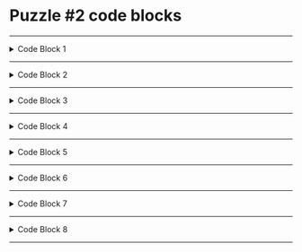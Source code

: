 
# Puzzle #2 code blocks


---
<details>
<summary>Code Block 1</summary>

<sub>

```
    metadata {
      name = "Airport historization and filter"
      description = "Filter name and coordinates of airports and hisorize data"
      tags = ["historize", "filter", "DeltaLake"]
      feed = historize-airport
    }

```
</sub>

</details>

---

<details>
<summary>Code Block 2</summary>

<sub>

```
    metadata {
      name = "Airport elevation"
      description = "Write airport elevation in meters to Parquet file"
      feed = download-airport
    }
```

</sub>

</details>

---

<details>
<summary>Code Block 3</summary>

<sub>

```
    metadata {
      name = "Staging file of Airport location data"
      description = "contains beside GPS coordiantes, elevation, continent, country, region"
      layer = "staging"
      subjectArea = "airports"
      tags = ["aviation", "airport", "location"]
    }
```
</sub>

</details>

---


<details>
<summary>Code Block 4</summary>

<sub>

```
path = ${env.datalakeprefix}"/~{id}"
```
</sub>

</details>

---


<details>
<summary>Code Block 5</summary>

<sub>

```
int_airports = ${templates.dataLake} {
```
</sub>

</details>

---

<details>
<summary>Code Block 6</summary>

<sub>

```
    metadata {
      name = "Airport locations"
      description = "airport names and locations"
      layer = "integration"
      subjectArea = "airports"
      tags = ["aviation", "airport", "location"]
    }
```
</sub>

</details>

---

<details>
<summary>Code Block 7</summary>

<sub>

```
   metadata {
     name = "Airport injection"
     description = "download airport data and write into CSV"
     tags = ["download", "websource"]
     feed = download-airport
   }
```
</sub>

</details>

---

<details>
<summary>Code Block 8</summary>

<sub>

```
    metadata {
      name = "Calculated Airport elevation in meters"
      description = "contains beside GPS coordiantes, elevation, continent, country, region"
      layer = "staging"
      subjectArea = "airports"
      tags = ["aviation", "airport", "location"]
    }
```
</sub>

</details>

---



